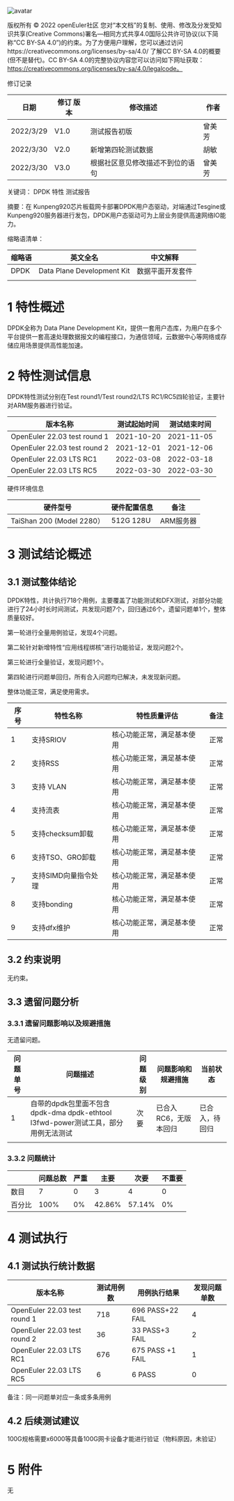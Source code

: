 ![avatar](../images/openEuler.png)

版权所有 © 2022  openEuler社区
 您对“本文档”的复制、使用、修改及分发受知识共享(Creative Commons)署名—相同方式共享4.0国际公共许可协议(以下简称“CC BY-SA 4.0”)的约束。为了方便用户理解，您可以通过访问https://creativecommons.org/licenses/by-sa/4.0/ 了解CC BY-SA 4.0的概要 (但不是替代)。CC BY-SA 4.0的完整协议内容您可以访问如下网址获取：https://creativecommons.org/licenses/by-sa/4.0/legalcode。

修订记录

| 日期 | 修订   版本 | 修改描述 | 作者 |
| ---- | ----------- | -------- | ---- |
|    2022/3/29|     V1.0  |   测试报告初版        |  曾美芳    |
|   2022/3/30   |  V2.0            |   新增第四轮测试数据       |   胡敏   |
|    2022/3/30  |         V3.0    | 根据社区意见修改描述不到位的语句         | 曾美芳     |

 关键词：  DPDK 特性 测试报告

 

摘要：在 Kunpeng920芯片板载网卡部署DPDK用户态驱动，对端通过Tesgine或Kunpeng920服务器进行发包，DPDK用户态驱动可为上层业务提供高速网络IO能力。


 

缩略语清单：

| 缩略语 | 英文全名 | 中文解释 |
| ------ | -------- | -------- |
|     DPDK   | Data Plane Development Kit         |    数据平面开发套件      |
|        |          |          |

# 1     特性概述

DPDK全称为 Data Plane Development Kit，提供一套用户态库，为用户在多个平台提供一套高速处理数据报文的编程接口，为通信领域，云数据中心等网络或存储应用场景提供高性能加速。
# 2     特性测试信息

DPDK特性测试分别在Test round1/Test round2/LTS RC1/RC5四轮验证，主要针对ARM服务器进行验证。 

| 版本名称 | 测试起始时间 | 测试结束时间 |
| -------- | ------------ | ------------ |
|  OpenEuler 22.03 test round 1       | 2021-10-20             |   2021-11-05           |
|  OpenEuler 22.03 test round 2        |  2021-12-01           |    2021-12-06          |
|  OpenEuler 22.03 LTS RC1        |  2022-03-08            | 2022-03-18             |
|  OpenEuler 22.03 LTS RC5        |  2022-03-30            | 2022-03-30             |
硬件环境信息

| 硬件型号 | 硬件配置信息 | 备注 |
| -------- | ------------ | ---- |
|   TaiShan 200 (Model 2280）       | 512G 128U             | ARM服务器     |

# 3     测试结论概述

## 3.1   测试整体结论

DPDK特性，共计执行718个用例，主要覆盖了功能测试和DFX测试，对部分功能进行了24小时长时间测试，共发现问题7个，回归通过6个，遗留问题单1个，整体质量较好。

第一轮进行全量用例验证，发现4个问题。

第二轮针对新增特性“应用线程绑核”进行功能验证，发现问题2个。

第三轮进行全量验证，发现问题1个。

第四轮进行问题单回归，所有合入问题均已解决，未发现新问题。

整体功能正常，满足使用需求。

| 序号 | 特性名称 |特性质量评估 |备注|
| -------- | -------- | -------- |-------- |
|1| 支持SRIOV |    核心功能正常，满足基本使用         |正常 |
|2| 支持RSS |    核心功能正常，满足基本使用         |正常 |
|3| 支持 VLAN |    核心功能正常，满足基本使用         |正常 |
|4| 支持流表 |    核心功能正常，满足基本使用         |正常 |
|5| 支持checksum卸载 |    核心功能正常，满足基本使用         |正常 |
|6| 支持TSO、GRO卸载 |   核心功能正常，满足基本使用         |正常 |
|7|支持SIMD向量指令处理 |   核心功能正常，满足基本使用         |正常 |
|8|支持bonding |   核心功能正常，满足基本使用         |正常 |
|9| 支持dfx维护 |  核心功能正常，满足基本使用         |正常 |

## 3.2   约束说明

无约束。

## 3.3   遗留问题分析

### 3.3.1 遗留问题影响以及规避措施

无遗留问题。

| 问题单号 | 问题描述 | 问题级别 | 问题影响和规避措施 | 当前状态 |
| -------- | -------- | -------- | ------------------ | -------- |
|       1   |  自带的dpdk包里面不包含dpdk-dma dpdk-ethtool l3fwd-power测试工具，部分用例无法测试        |  次要        |   已合入RC6，无版本回归                 |    已合入，待回归      |
|          |          |          |                    |          |

### 3.3.2 问题统计

|        | 问题总数 | 严重 | 主要 | 次要 | 不重要 |
| ------ | -------- | ---- | ---- | ---- | ------ |
| 数目   |    7     |  0    |    3  |  4   |   0     |
| 百分比 |       100%   |  0%    |    42.86%  |   57.14%   |    0%    |

# 4     测试执行

## 4.1   测试执行统计数据


| 版本名称 | 测试用例数 | 用例执行结果 | 发现问题单数 |
| -------- | ---------- | ------------ | ------------ |
| OpenEuler 22.03 test round 1         |          718  |   696 PASS+22 FAIL         |       4       |
| OpenEuler 22.03 test round 2         |         36   |     33 PASS+3 FAIL         |        2      |
|OpenEuler 22.03 LTS RC1          |       676     |        675 PASS +1 FAIL     |           1  |
|OpenEuler 22.03 LTS RC5          |      6     |       6  PASS  |           0   |

备注：同一问题单对应一条或多条用例

## 4.2   后续测试建议

100G规格需要x6000等具备100G网卡设备才能进行验证（物料原因，未验证）

# 5     附件

无

 



 

 
